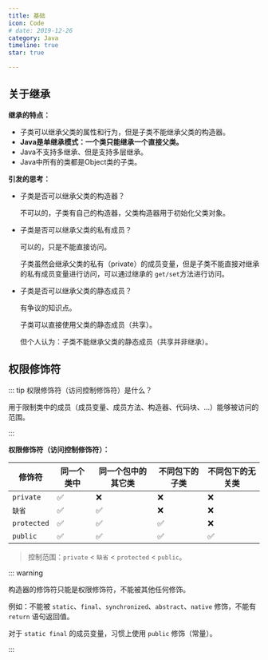 ```yaml
---
title: 基础
icon: Code
# date: 2019-12-26
category: Java
timeline: true
star: true

---
```


## 关于继承

**继承的特点：**

- 子类可以继承父类的属性和行为，但是子类不能继承父类的构造器。
- **Java是单继承模式：一个类只能继承一个直接父类。**
- Java不支持多继承、但是支持多层继承。
- Java中所有的类都是Object类的子类。

**引发的思考：**

- 子类是否可以继承父类的构造器？

  不可以的，子类有自己的构造器，父类构造器用于初始化父类对象。

- 子类是否可以继承父类的私有成员？

  可以的，只是不能直接访问。

  子类虽然会继承父类的私有（private）的成员变量，但是子类不能直接对继承的私有成员变量进行访问，可以通过继承的 `get/set`方法进行访问。

- 子类是否可以继承父类的静态成员？

  有争议的知识点。

  子类可以直接使用父类的静态成员（共享）。

  但个人认为：子类不能继承父类的静态成员（共享并非继承）。

## 权限修饰符

::: tip 权限修饰符（访问控制修饰符）是什么？

用于限制类中的成员（成员变量、成员方法、构造器、代码块、...）能够被访问的范围。

:::

**权限修饰符（访问控制修饰符）：**

| 修饰符      | 同一个类中 | 同一个包中的其它类 | 不同包下的子类 | 不同包下的无关类 |
| ----------- | ---------- | ------------------ | -------------- | ---------------- |
| `private`   | ✅          | ❌                  | ❌              | ❌                |
| `缺省`      | ✅          | ✅                  | ❌              | ❌                |
| `protected` | ✅          | ✅                  | ✅              | ❌                |
| `public`    | ✅          | ✅                  | ✅              | ✅                |

> 控制范围：`private` < `缺省` < `protected` < `public`。

::: warning

构造器的修饰符只能是权限修饰符，不能被其他任何修饰。

例如：不能被 `static`、`final`、`synchronized`、`abstract`、`native` 修饰，不能有 `return` 语句返回值。

对于 `static final` 的成员变量，习惯上使用 `public` 修饰（常量）。

:::
